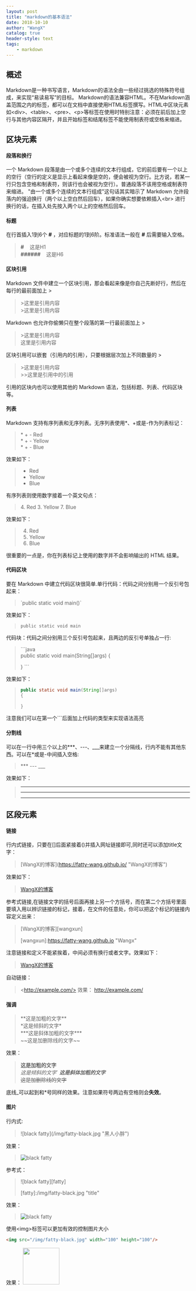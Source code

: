 ```yaml
---
layout: post
title: "markdown的基本语法"
date: 2018-10-10 
author: "WangX"
catalog: true
header-style: text
tags:
    - markdown
---
```


## 概述

Markdown是一种书写语言，Markdown的语法全由一些经过挑选的特殊符号组成，来实现“易读易写”的目标。
Markdown的语法兼容HTML。不在Markdown涵盖范围之内的标签，都可以在文档中直接使用HTML标签撰写。HTML中区块元素如\<div>、\<table>、\<pre>、\<p>等标签在使用时特别注意：必须在前后加上空行与其他内容区隔开，并且开始标签和结尾标签不能使用制表符或空格来缩进。

## 区块元素

#### 段落和换行

一个 Markdown 段落是由一个或多个连续的文本行组成，它的前后要有一个以上的空行（空行的定义是显示上看起来像是空的，便会被视为空行。比方说，若某一行只包含空格和制表符，则该行也会被视为空行）。普通段落不该用空格或制表符来缩进。
"由一个或多个连续的文本行组成"这句话其实暗示了 Markdown 允许段落内的强迫换行（两个以上空白然后回车），如果你确实想要依赖插入\<br> 进行换行的话，在插入处先按入两个以上的空格然后回车。

#### 标题

在行首插入1到6个 **#** ，对应标题的1到6阶。标准语法一般在 **#** 后需要输入空格。

>**#** &nbsp;&nbsp;&nbsp;这是H1   
>**######** &nbsp;&nbsp;&nbsp;这是H6

#### 区块引用

Markdown 文件中建立一个区块引用，那会看起来像是你自己先断好行，然后在每行的最前面加上 > 
>\>这里是引用内容     
>\>这里是引用内容

Markdown 也允许你偷懒只在整个段落的第一行最前面加上 > 
>\>这里是引用内容    
这里是引用内容

区块引用可以嵌套（引用内的引用），只要根据层次加上不同数量的 > 
>\>这里是引用内容   
\>>这里是引用中的引用

引用的区块内也可以使用其他的 Markdown 语法，包括标题、列表、代码区块等。

#### 列表

Markdown 支持有序列表和无序列表。无序列表使用*、+或是-作为列表标记：
>\* \+ \- Red    
\*  \+ \- Yellow    
\* \+ \- Blue

效果如下：
>* Red
>* Yellow
>* Blue

有序列表则使用数字接着一个英文句点：
>4\. Red
>3\. Yellow
>7\. Blue

效果如下：
>4. Red
>3. Yellow
>7. Blue

很重要的一点是，你在列表标记上使用的数字并不会影响输出的 HTML 结果。

#### 代码区块

要在 Markdown 中建立代码区块很简单.单行代码：代码之间分别用一个反引号包起来：

>\`public static void main()`

效果如下：
>`public static void main`

代码块：代码之间分别用三个反引号包起来，且两边的反引号单独占一行:
>\```java       
>public static void main(String[]args)
>{
>   
>}
>\```

效果如下：
>```java     
>public static void main(String[]args)
>{
>   
>}
>```

注意我们可以在第一个\```后面加上代码的类型来实现语法高亮

#### 分割线

可以在一行中用三个以上的***、---、___来建立一个分隔线，行内不能有其他东西。可以在*或是-中间插入空格:
>\***
>\---
>\___

效果如下：
>***
>---
>___

## 区段元素

#### 链接

行内式链接，只要在[]后面紧接着()并插入网址链接即可,同时还可以添加title文字：
>\[WangX的博客](https://fatty-wang.github.io/ "WangX的博客")

效果如下：
>[WangX的博客](https://fatty-wang.github.io/ "WangX的博客")

参考式链接,在链接文字的括号后面再接上另一个方括号，而在第二个方括号里面要填入用以辨识链接的标记，接着，在文件的任意处，你可以把这个标记的链接内容定义出来：

>\[WangX的博客]\[wangxun]
>
>\[wangxun]:https://fatty-wang.github.io "Wangx"

注意链接和定义不能紧挨着，中间必须有换行或者文字。效果如下：
>[WangX的博客][wangxun]

[wangxun]:https://fatty-wang.github.io "WangX"
自动链接：
>\<http://example.com/>
效果：
><http://example.com/>

#### 强调

>\*\*这是加粗的文字**  
>\*这是倾斜的文字*  
>\*\*\*这是斜体加粗的文字***   
>\~\~这是加删除线的文字~~

效果：
>**这是加粗的文字**    
*这是倾斜的文字*`
***这是斜体加粗的文字***    
~~这是加删除线的文字~~   

底线_可以起到和*号同样的效果。注意如果符号两边有空格则会**失效**。

#### 图片

行内式:

>\![black fatty]\(/img/fatty-black.jpg "黑人小胖")

效果：
>![black fatty](/img/fatty-black.jpg "黑人小胖")

参考式：
>\![black fatty]\[fatty]
>
>\[fatty]:/img/fatty-black.jpg "title"

效果：
>![black fatty][fatty]
>
>[fatty]:/img/fatty-black.jpg "title"

使用\<img>标签可以更加有效的控制图片大小
```html
<img src="/img/fatty-black.jpg" width="100" height="100"/>
```
效果：
<img src="/img/fatty-black.jpg" width="100" height="100"/>



